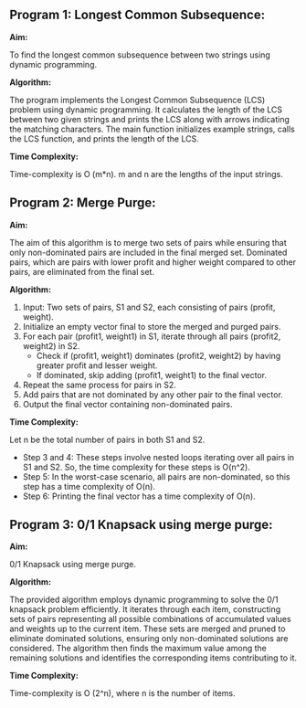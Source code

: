 ## Program 1: Longest Common Subsequence:

__Aim:__

To find the longest common subsequence between two strings using dynamic programming.

__Algorithm:__

The program implements the Longest Common Subsequence (LCS) problem using dynamic programming. It calculates the length of the LCS between two given strings and prints the LCS along with arrows indicating the matching characters. The main function initializes example strings, calls the LCS function, and prints the length of the LCS.

__Time Complexity:__

Time-complexity is O (m*n). m and n are the lengths of the input strings.

## Program 2: Merge Purge:

__Aim:__

The aim of this algorithm is to merge two sets of pairs while ensuring that only non-dominated pairs are included in the final merged set. Dominated pairs, which are pairs with lower profit and higher weight compared to other pairs, are eliminated from the final set.

__Algorithm:__

1. Input: Two sets of pairs, S1 and S2, each consisting of pairs (profit, weight).
2. Initialize an empty vector final to store the merged and purged pairs.
3. For each pair (profit1, weight1) in S1, iterate through all pairs (profit2, weight2) in S2.
   - Check if (profit1, weight1) dominates (profit2, weight2) by having greater profit and lesser weight.
   - If dominated, skip adding (profit1, weight1) to the final vector.
4. Repeat the same process for pairs in S2.
5. Add pairs that are not dominated by any other pair to the final vector.
6. Output the final vector containing non-dominated pairs.

__Time Complexity:__

Let n be the total number of pairs in both S1 and S2.

- Step 3 and 4: These steps involve nested loops iterating over all pairs in S1 and S2. So, the time complexity for these steps is O(n^2).
- Step 5: In the worst-case scenario, all pairs are non-dominated, so this step has a time complexity of O(n).
- Step 6: Printing the final vector has a time complexity of O(n).




## Program 3: 0/1 Knapsack using merge purge:

__Aim:__

0/1 Knapsack using merge purge.

__Algorithm:__

The provided algorithm employs dynamic programming to solve the 0/1 knapsack problem efficiently. It iterates through each item, constructing sets of pairs representing all possible combinations of accumulated values and weights up to the current item. These sets are merged and pruned to eliminate dominated solutions, ensuring only non-dominated solutions are considered. The algorithm then finds the maximum value among the remaining solutions and identifies the corresponding items contributing to it.

__Time Complexity:__

Time-complexity is O (2^n), where n is the number of items.
